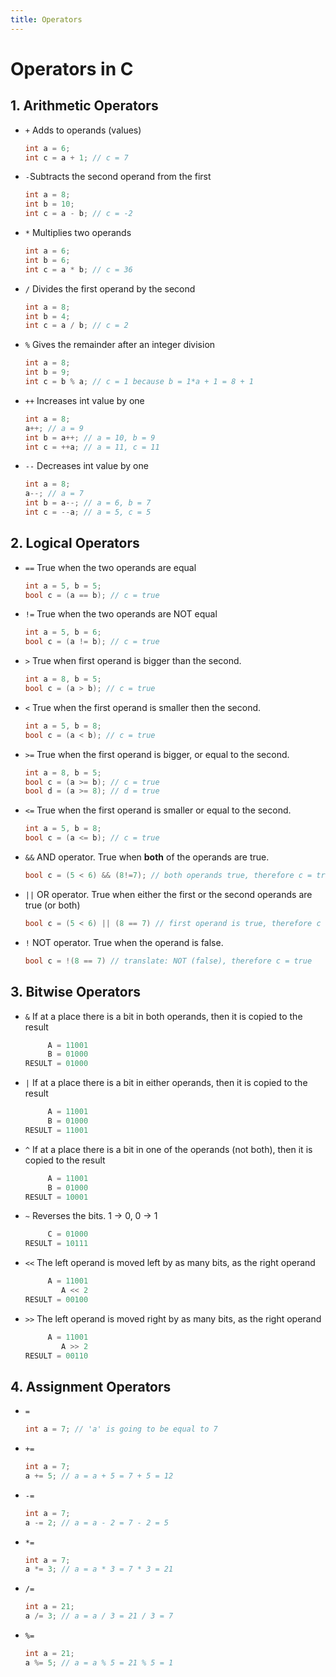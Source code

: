 ```yaml
---
title: Operators
---
```

# Operators in C

## 1. Arithmetic Operators
- `+` Adds to operands (values) 
     ```C
     int a = 6;
     int c = a + 1; // c = 7
     ```
- `-`Subtracts the second operand from the first
     ```C
     int a = 8;
     int b = 10;
     int c = a - b; // c = -2
     ```
- `*` Multiplies two operands
     ```C
     int a = 6;
     int b = 6;
     int c = a * b; // c = 36
     ```
- `/` Divides the first operand by the second
     ```C
     int a = 8;
     int b = 4;
     int c = a / b; // c = 2
     ```
- `%` Gives the remainder after an integer division
     ```C
     int a = 8;
     int b = 9;
     int c = b % a; // c = 1 because b = 1*a + 1 = 8 + 1
     ```
- `++` Increases int value by one
     ```C
     int a = 8;
     a++; // a = 9
     int b = a++; // a = 10, b = 9
     int c = ++a; // a = 11, c = 11
     ```
- `--` Decreases int value by one
     ```C
     int a = 8;
     a--; // a = 7
     int b = a--; // a = 6, b = 7
     int c = --a; // a = 5, c = 5
     ```

## 2. Logical Operators
- `==` True when the two operands are equal
     ```C
     int a = 5, b = 5;
     bool c = (a == b); // c = true
     ```
- `!=` True when the two operands are NOT equal
     ```C
     int a = 5, b = 6;
     bool c = (a != b); // c = true
     ```
- `>` True when first operand is bigger than the second.
     ```C
     int a = 8, b = 5;
     bool c = (a > b); // c = true
     ```
- `<` True when the first operand is smaller then the second.
     ```C
     int a = 5, b = 8;
     bool c = (a < b); // c = true
     ```
- `>=` True when the first operand is bigger, or equal to the second.
     ```C
     int a = 8, b = 5;
     bool c = (a >= b); // c = true
     bool d = (a >= 8); // d = true
     ```
- `<=` True when the first operand is smaller or equal to the second.
     ```C
     int a = 5, b = 8;
     bool c = (a <= b); // c = true
     ```
- `&&` AND operator. True when **both** of the operands are true.
     ```C
     bool c = (5 < 6) && (8!=7); // both operands true, therefore c = true
     ```
- `||` OR operator. True when either the first or the second operands are true (or both)
     ```C
     bool c = (5 < 6) || (8 == 7) // first operand is true, therefore c = true
     ```
- `!` NOT operator. True when the operand is false. 
     ```C
     bool c = !(8 == 7) // translate: NOT (false), therefore c = true
     ```

## 3. Bitwise Operators
- `&` If at a place there is a bit in both operands, then it is copied to the result
     ```C
          A = 11001
          B = 01000
     RESULT = 01000
     ```
- `|` If at a place there is a bit in either operands, then it is copied to the result
     ```C
          A = 11001
          B = 01000
     RESULT = 11001
     ```
- `^` If at a place there is a bit in one of the operands (not both), then it is copied to the result
     ```C
          A = 11001
          B = 01000
     RESULT = 10001
     ```
- `~` Reverses the bits. 1 -> 0, 0 -> 1
     ```C
          C = 01000
     RESULT = 10111
     ```
- `<<` The left operand is moved left by as many bits, as the right operand
     ```C
          A = 11001
             A << 2
     RESULT = 00100
     ```
- `>>` The left operand is moved right by as many bits, as the right operand
     ```C
          A = 11001
             A >> 2
     RESULT = 00110
     ```

## 4. Assignment Operators
- `=`
     ```C
     int a = 7; // 'a' is going to be equal to 7
     ```
- `+=`
     ```C
     int a = 7;
     a += 5; // a = a + 5 = 7 + 5 = 12
     ```
- `-=`
     ```C
     int a = 7;
     a -= 2; // a = a - 2 = 7 - 2 = 5
     ```
- `*=`
     ```C
     int a = 7;
     a *= 3; // a = a * 3 = 7 * 3 = 21
     ```
- `/=`
     ```C
     int a = 21;
     a /= 3; // a = a / 3 = 21 / 3 = 7
     ```
- `%=`
     ```C
     int a = 21;
     a %= 5; // a = a % 5 = 21 % 5 = 1
     ```
